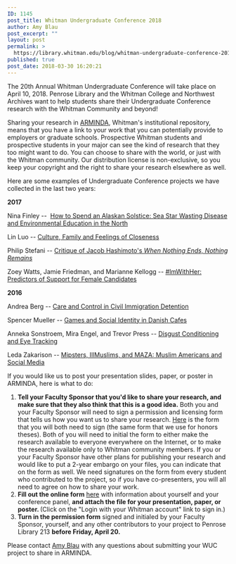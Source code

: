 ```yaml
---
ID: 1145
post_title: Whitman Undergraduate Conference 2018
author: Amy Blau
post_excerpt: ""
layout: post
permalink: >
  https://library.whitman.edu/blog/whitman-undergraduate-conference-2018/
published: true
post_date: 2018-03-30 16:20:21
---
```

The 20th Annual Whitman Undergraduate Conference will take place on April 10, 2018. Penrose Library and the Whitman College and Northwest Archives want to help students share their Undergraduate Conference research with the Whitman Community and beyond!

Sharing your research in <a href="http://arminda.whitman.edu">ARMINDA</a>, Whitman's institutional repository, means that you have a link to your work that you can potentially provide to employers or graduate schools. Prospective Whitman students and prospective students in your major can see the kind of research that they too might want to do. You can choose to share with the world, or just with the Whitman community. Our distribution license is non-exclusive, so you keep your copyright and the right to share your research elsewhere as well.

Here are some examples of Undergraduate Conference projects we have collected in the last two years:

<strong>2017</strong>

Nina Finley --  <a href="http://arminda.whitman.edu/undergraduate_conference/2017/secrets_of_the_deep_I/4/">How to Spend an Alaskan Solstice: Sea Star Wasting Disease and Environmental Education in the North</a>

Lin Luo -- <a href="http://arminda.whitman.edu/undergraduate_conference/2017/culture_and_care/3/">Culture, Family and Feelings of Closeness</a>

Philip Stefani -- <a href="http://arminda.whitman.edu/undergraduate_conference/2017/art_theory_and_critique/4/">Critique of Jacob Hashimoto's <em>When Nothing Ends, Nothing Remains</em></a>

Zoey Watts, Jamie Friedman, and Marianne Kellogg -- <a href="http://arminda.whitman.edu/undergraduate_conference/2017/poster/41/">#ImWithHer: Predictors of Support for Female Candidates</a>

<strong>2016</strong>

Andrea Berg -- <a href="http://arminda.whitman.edu/undergraduate_conference/2016/raceprejudice/3">Care and Control in Civil Immigration Detention</a>

Spencer Mueller -- <a href="http://arminda.whitman.edu/undergraduate_conference/2016/poster/16/">Games and Social Identity in Danish Cafes</a>

Anneka Sonstroem, Mira Engel, and Trevor Press -- <a href="http://arminda.whitman.edu/undergraduate_conference/2016/poster/9/">Disgust Conditioning and Eye Tracking</a>

Leda Zakarison -- <a href="http://arminda.whitman.edu/undergraduate_conference/2016/rhetoricpublicculture/1">Mipsters, IllMuslims, and MAZA: Muslim Americans and Social Media</a>

If you would like us to post your presentation slides, paper, or poster in ARMINDA, here is what to do:
<ol>
 	<li><strong>Tell your Faculty Sponsor that you'd like to share your research, and make sure that they also think that this is a good idea.</strong> Both you and your Faculty Sponsor will need to sign a permission and licensing form that tells us how you want us to share your research. <a href="https://drive.google.com/open?id=0B7Z5VLtKqh9gU2VFTmpRZC04aVE">Here</a> is the form that you will both need to sign (the same form that we use for honors theses). Both of you will need to initial the form to either make the research available to everyone everywhere on the Internet, or to make the research available only to Whitman community members. If you or your Faculty Sponsor have other plans for publishing your research and would like to put a 2-year embargo on your files, you can indicate that on the form as well. We need signatures on the form from every student who contributed to the project, so if you have co-presenters, you will all need to agree on how to share your work.</li>
 	<li><strong>Fill out the online form</strong> <a href="https://arminda.whitman.edu/cgi/ir_submit.cgi?context=undergraduate_conference">here</a> with information about yourself and your conference panel, <strong>and attach the file for your presentation, paper, or poster. </strong>(Click on the "Login with your Whitman account" link to sign in.)</li>
 	<li><strong>Turn in the permission form</strong> signed and initialed by your Faculty Sponsor, yourself, and any other contributors to your project to Penrose Library 213 <strong>before Friday, April 20.</strong></li>
</ol>
Please contact <a href="mailto:blauar@whitman.edu">Amy Blau</a> with any questions about submitting your WUC project to share in ARMINDA.